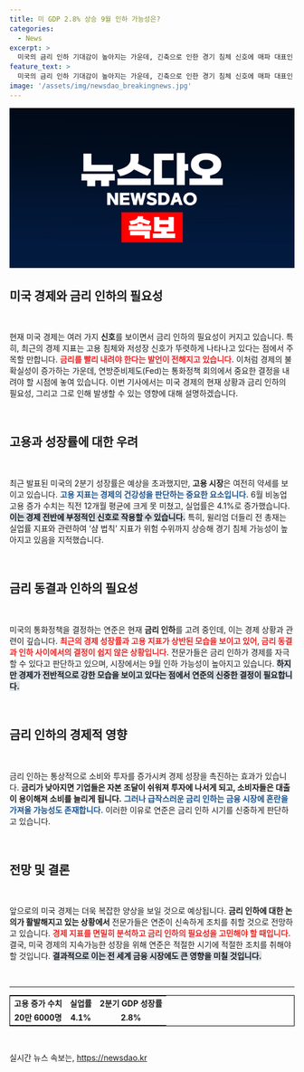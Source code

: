 ```yaml
---
title: 미 GDP 2.8% 상승 9월 인하 가능성은?
categories:
  - News
excerpt: >
  미국의 금리 인하 기대감이 높아지는 가운데, 긴축으로 인한 경기 침체 신호에 매파 대표인 더들리가 “신속한 금리 인하가 필요하다”며 경고했습니다. 성장률은 시장 예상치를 크게 웃돌며 혼란스러운 통화정책 논의가 이어지고 있습니다. 클릭해 자세한 내용을 확인하세요!
feature_text: >
  미국의 금리 인하 기대감이 높아지는 가운데, 긴축으로 인한 경기 침체 신호에 매파 대표인 더들리가 “신속한 금리 인하가 필요하다”며 경고했습니다. 성장률은 시장 예상치를 크게 웃돌며 혼란스러운 통화정책 논의가 이어지고 있습니다. 클릭해 자세한 내용을 확인하세요!
image: '/assets/img/newsdao_breakingnews.jpg'
---
```


<p><img src="/assets/img/newsdao_breakingnews.jpg" alt="flaretime 속보" /></p>

<h2 data-ke-size="size26">미국 경제와 금리 인하의 필요성</h2>

<p data-ke-size="size16">&nbsp;</p>

<p>현재 미국 경제는 여러 가지 <b>신호</b>를 보이면서 금리 인하의 필요성이 커지고 있습니다. 특히, 최근의 경제 지표는 고용 침체와 저성장 신호가 뚜렷하게 나타나고 있다는 점에서 주목할 만합니다. <b><span style="color: #ee2323;">금리를 빨리 내려야 한다는 발언이 전해지고 있습니다.</span></b> 이처럼 경제의 불확실성이 증가하는 가운데, 연방준비제도(Fed)는 통화정책 회의에서 중요한 결정을 내려야 할 시점에 놓여 있습니다. 이번 기사에서는 미국 경제의 현재 상황과 금리 인하의 필요성, 그리고 그로 인해 발생할 수 있는 영향에 대해 설명하겠습니다.</p>

<p data-ke-size="size16">&nbsp;</p>

<h2 data-ke-size="size26">고용과 성장률에 대한 우려</h2>

<p data-ke-size="size16">&nbsp;</p>

<p>최근 발표된 미국의 2분기 성장률은 예상을 초과했지만, <b>고용 시장</b>은 여전히 약세를 보이고 있습니다. <b><span style="color: #1a5490;">고용 지표는 경제의 건강성을 판단하는 중요한 요소입니다.</span></b> 6월 비농업 고용 증가 수치는 직전 12개월 평균에 크게 못 미쳤고, 실업률은 4.1%로 증가했습니다. <b><span style="background-color: #21538527;">이는 경제 전반에 부정적인 신호로 작용할 수 있습니다.</span></b> 특히, 윌리엄 더들리 전 총재는 실업률 지표와 관련하여 ‘샴 법칙’ 지표가 위험 수위까지 상승해 경기 침체 가능성이 높아지고 있음을 지적했습니다.</p>

<p data-ke-size="size16">&nbsp;</p>

<h2 data-ke-size="size26">금리 동결과 인하의 필요성</h2>

<p data-ke-size="size16">&nbsp;</p>

<p>미국의 통화정책을 결정하는 연준은 현재 <b>금리 인하</b>를 고려 중인데, 이는 경제 상황과 관련이 깊습니다. <b><span style="color: #ee2323;">최근의 경제 성장률과 고용 지표가 상반된 모습을 보이고 있어, 금리 동결과 인하 사이에서의 결정이 쉽지 않은 상황입니다.</span></b> 전문가들은 금리 인하가 경제를 자극할 수 있다고 판단하고 있으며, 시장에서는 9월 인하 가능성이 높아지고 있습니다. <b><span style="background-color: #21538527;">하지만 경제가 전반적으로 강한 모습을 보이고 있다는 점에서 연준의 신중한 결정이 필요합니다.</span></b></p>

<p data-ke-size="size16">&nbsp;</p>

<h2 data-ke-size="size26">금리 인하의 경제적 영향</h2>

<p data-ke-size="size16">&nbsp;</p>

<p>금리 인하는 통상적으로 소비와 투자를 증가시켜 경제 성장을 촉진하는 효과가 있습니다. <b>금리가 낮아지면 기업들은 자본 조달이 쉬워져 투자에 나서게 되고, 소비자들은 대출이 용이해져 소비를 늘리게 됩니다.</b> <b><span style="color: #1a5490;">그러나 급작스러운 금리 인하는 금융 시장에 혼란을 가져올 가능성도 존재합니다.</span></b> 이러한 이유로 연준은 금리 인하 시기를 신중하게 판단하고 있습니다. </p>

<p data-ke-size="size16">&nbsp;</p>

<h2 data-ke-size="size26">전망 및 결론</h2>

<p data-ke-size="size16">&nbsp;</p>

<p>앞으로의 미국 경제는 더욱 복잡한 양상을 보일 것으로 예상됩니다. <b>금리 인하에 대한 논의가 활발해지고 있는 상황에서</b> 전문가들은 연준이 신속하게 조치를 취할 것으로 전망하고 있습니다. <b><span style="color: #ee2323;">경제 지표를 면밀히 분석하고 금리 인하의 필요성을 고민해야 할 때입니다.</span></b> 결국, 미국 경제의 지속가능한 성장을 위해 연준은 적절한 시기에 적절한 조치를 취해야 할 것입니다. <b><span style="background-color: #21538527;">결과적으로 이는 전 세계 금융 시장에도 큰 영향을 미칠 것입니다.</span></b> </p>

<p data-ke-size="size16">&nbsp;</p>

<hr />

<table style="width: 100%; border: 1px solid #000;">
    <tbody>
        <tr>
            <td style="text-align: center; height: 17px;"><b>고용 증가 수치</b></td>
            <td style="text-align: center; height: 17px;"><b>실업률</b></td>
            <td style="text-align: center; height: 17px;"><b>2분기 GDP 성장률</b></td>
        </tr>
        <tr>
            <td style="text-align: center; height: 17px;"><b>20만 6000명</b></td>
            <td style="text-align: center; height: 17px;"><b>4.1%</b></td>
            <td style="text-align: center; height: 17px;"><b>2.8%</b></td>
        </tr>
    </tbody>
</table>

<p data-ke-size="size16">&nbsp;</p>
실시간 뉴스 속보는, <a href="https://newsdao.kr" rel="dofollow">https://newsdao.kr</a>


